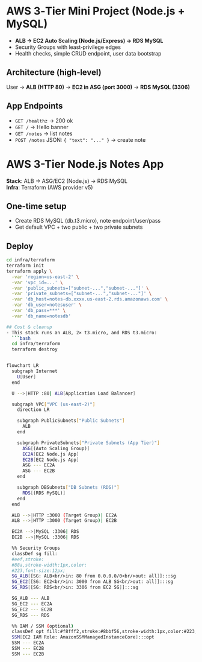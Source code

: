 # AWS 3‑Tier Mini Project (Node.js + MySQL)

- **ALB → EC2 Auto Scaling (Node.js/Express) → RDS MySQL**
- Security Groups with least‑privilege edges
- Health checks, simple CRUD endpoint, user data bootstrap

## Architecture (high‑level)
User → **ALB (HTTP 80)** → **EC2 in ASG (port 3000)** → **RDS MySQL (3306)**

## App Endpoints
- `GET /healthz` → 200 ok
- `GET /` → Hello banner
- `GET /notes` → list notes
- `POST /notes` JSON: `{ "text": "..." }` → create note

# AWS 3-Tier Node.js Notes App

**Stack**: ALB → ASG/EC2 (Node.js) → RDS MySQL  
**Infra**: Terraform (AWS provider v5)

## One-time setup
- Create RDS MySQL (db.t3.micro), note endpoint/user/pass
- Get default VPC + two public + two private subnets

## Deploy
```bash
cd infra/terraform
terraform init
terraform apply \
  -var 'region=us-east-2' \
  -var 'vpc_id=...' \
  -var 'public_subnets=["subnet-...","subnet-..."]' \
  -var 'private_subnets=["subnet-...","subnet-..."]' \
  -var 'db_host=notes-db.xxxx.us-east-2.rds.amazonaws.com' \
  -var 'db_user=notesuser' \
  -var 'db_pass=***' \
  -var 'db_name=notesdb'

## Cost & cleanup
- This stack runs an ALB, 2× t3.micro, and RDS t3.micro:  
  ```bash
  cd infra/terraform
  terraform destroy


flowchart LR
  subgraph Internet
    U[User]
  end

  U -->|HTTP :80| ALB[Application Load Balancer]

  subgraph VPC["VPC (us-east-2)"]
    direction LR

    subgraph PublicSubnets["Public Subnets"]
      ALB
    end

    subgraph PrivateSubnets["Private Subnets (App Tier)"]
      ASG[(Auto Scaling Group)]
      EC2A[EC2 Node.js App]
      EC2B[EC2 Node.js App]
      ASG --- EC2A
      ASG --- EC2B
    end

    subgraph DBSubnets["DB Subnets (RDS)"]
      RDS[(RDS MySQL)]
    end
  end

  ALB -->|HTTP :3000 (Target Group)| EC2A
  ALB -->|HTTP :3000 (Target Group)| EC2B

  EC2A -->|MySQL :3306| RDS
  EC2B -->|MySQL :3306| RDS

  %% Security Groups
  classDef sg fill:
  #eef,stroke:
  #88a,stroke-width:1px,color:
  #223,font-size:12px;
  SG_ALB[[SG: ALB<br/>in: 80 from 0.0.0.0/0<br/>out: all]]:::sg
  SG_EC2[[SG: EC2<br/>in: 3000 from ALB SG<br/>out: all]]:::sg
  SG_RDS[[SG: RDS<br/>in: 3306 from EC2 SG]]:::sg

  SG_ALB --- ALB
  SG_EC2 --- EC2A
  SG_EC2 --- EC2B
  SG_RDS --- RDS

  %% IAM / SSM (optional)
  classDef opt fill:#f8fff2,stroke:#8bbf56,stroke-width:1px,color:#223,font-size:12px,stroke-dasharray: 4 2;
  SSM[EC2 IAM Role: AmazonSSMManagedInstanceCore]:::opt
  SSM --- EC2A
  SSM --- EC2B
  SSM --- EC2B

